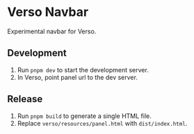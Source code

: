 # Verso Navbar

Experimental navbar for Verso.

## Development

1. Run `pnpm dev` to start the development server.
2. In Verso, point panel url to the dev server.

## Release

1. Run `pnpm build` to generate a single HTML file.
2. Replace `verso/resources/panel.html` with `dist/index.html`.
